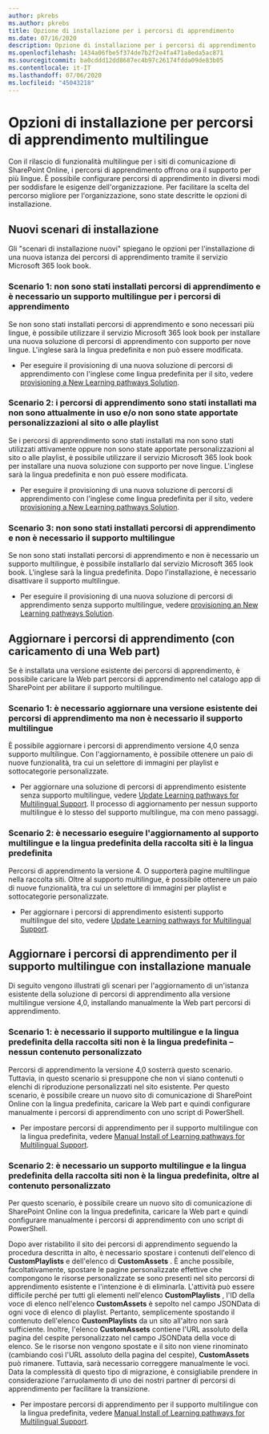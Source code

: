 ```yaml
---
author: pkrebs
ms.author: pkrebs
title: Opzione di installazione per i percorsi di apprendimento
ms.date: 07/16/2020
description: Opzione di installazione per i percorsi di apprendimento
ms.openlocfilehash: 1434a06fbe5f374de7b2f2e4fa471a8eda5ac871
ms.sourcegitcommit: ba0cddd12dd8687ec4b97c26174fdda09de83b05
ms.contentlocale: it-IT
ms.lasthandoff: 07/06/2020
ms.locfileid: "45043218"
---
```

# <a name="setup-options-for-multilingual-learning-pathways"></a>Opzioni di installazione per percorsi di apprendimento multilingue
Con il rilascio di funzionalità multilingue per i siti di comunicazione di SharePoint Online, i percorsi di apprendimento offrono ora il supporto per più lingue. È possibile configurare percorsi di apprendimento in diversi modi per soddisfare le esigenze dell'organizzazione. Per facilitare la scelta del percorso migliore per l'organizzazione, sono state descritte le opzioni di installazione. 

## <a name="new-install-scenarios"></a>Nuovi scenari di installazione
Gli "scenari di installazione nuovi" spiegano le opzioni per l'installazione di una nuova istanza dei percorsi di apprendimento tramite il servizio Microsoft 365 look book. 

### <a name="scenario-1-we-have-not-installed-learning-pathways-and-need-learning-pathways-multilingual-support"></a>Scenario 1: non sono stati installati percorsi di apprendimento e è necessario un supporto multilingue per i percorsi di apprendimento 
Se non sono stati installati percorsi di apprendimento e sono necessari più lingue, è possibile utilizzare il servizio Microsoft 365 look book per installare una nuova soluzione di percorsi di apprendimento con supporto per nove lingue. L'inglese sarà la lingua predefinita e non può essere modificata. 
- Per eseguire il provisioning di una nuova soluzione di percorsi di apprendimento con l'inglese come lingua predefinita per il sito, vedere [provisioning a New Learning pathways Solution](custom_provision.md).

### <a name="scenario-2-we-installed-learning-pathways-but-arent-currently-using-it-andor-havent-made-any-customization-to-the-site-or-playlists"></a>Scenario 2: i percorsi di apprendimento sono stati installati ma non sono attualmente in uso e/o non sono state apportate personalizzazioni al sito o alle playlist 
Se i percorsi di apprendimento sono stati installati ma non sono stati utilizzati attivamente oppure non sono state apportate personalizzazioni al sito o alle playlist, è possibile utilizzare il servizio Microsoft 365 look book per installare una nuova soluzione con supporto per nove lingue. L'inglese sarà la lingua predefinita e non può essere modificata. 
- Per eseguire il provisioning di una nuova soluzione di percorsi di apprendimento con l'inglese come lingua predefinita per il sito, vedere [provisioning a New Learning pathways Solution](custom_provision.md).

### <a name="scenario-3-we-havent-installed-learning-pathways-and-dont-need-multilingual-support"></a>Scenario 3: non sono stati installati percorsi di apprendimento e non è necessario il supporto multilingue 
Se non sono stati installati percorsi di apprendimento e non è necessario un supporto multilingue, è possibile installarlo dal servizio Microsoft 365 look book. L'inglese sarà la lingua predefinita. Dopo l'installazione, è necessario disattivare il supporto multilingue. 
- Per eseguire il provisioning di una nuova soluzione di percorsi di apprendimento senza supporto multilingue, vedere [provisioning an New Learning pathways Solution](custom_provision.md).

## <a name="update-learning-pathways-with-a-web-part-upload-scenarios"></a>Aggiornare i percorsi di apprendimento (con caricamento di una Web part)
Se è installata una versione esistente dei percorsi di apprendimento, è possibile caricare la Web part percorsi di apprendimento nel catalogo app di SharePoint per abilitare il supporto multilingue. 

### <a name="scenario-1-we-need-to-upgrade-an-existing-version-of-learning-pathways-but-dont-need-multilingual-support"></a>Scenario 1: è necessario aggiornare una versione esistente dei percorsi di apprendimento ma non è necessario il supporto multilingue
È possibile aggiornare i percorsi di apprendimento versione 4,0 senza supporto multilingue. Con l'aggiornamento, è possibile ottenere un paio di nuove funzionalità, tra cui un selettore di immagini per playlist e sottocategorie personalizzate. 

- Per aggiornare una soluzione di percorsi di apprendimento esistente senza supporto multilingue, vedere [Update Learning pathways for Multilingual Support](custom_update.md). Il processo di aggiornamento per nessun supporto multilingue è lo stesso del supporto multilingue, ma con meno passaggi. 

### <a name="scenario-2-we-need-to-upgrade-to-multilingual-support-and-the-default-language-of-the-site-collection-is-our-default-language"></a>Scenario 2: è necessario eseguire l'aggiornamento al supporto multilingue e la lingua predefinita della raccolta siti è la lingua predefinita
Percorsi di apprendimento la versione 4. O supporterà pagine multilingue nella raccolta siti. Oltre al supporto multilingue, è possibile ottenere un paio di nuove funzionalità, tra cui un selettore di immagini per playlist e sottocategorie personalizzate. 
- Per aggiornare i percorsi di apprendimento esistenti supporto multilingue del sito, vedere [Update Learning pathways for Multilingual Support](custom_update.md). 

## <a name="update-learning-pathways-for-multilingual-support-with-manual-install"></a>Aggiornare i percorsi di apprendimento per il supporto multilingue con installazione manuale 
Di seguito vengono illustrati gli scenari per l'aggiornamento di un'istanza esistente della soluzione di percorsi di apprendimento alla versione multilingue versione 4,0, installando manualmente la Web part percorsi di apprendimento. 

### <a name="scenario-1-we-need-multilingual-support-and-the-default-language-of-the-site-collection-is-not-our-default-language--no-custom-content"></a>Scenario 1: è necessario il supporto multilingue e la lingua predefinita della raccolta siti non è la lingua predefinita – nessun contenuto personalizzato 
Percorsi di apprendimento la versione 4,0 sosterrà questo scenario. Tuttavia, in questo scenario si presuppone che non vi siano contenuti o elenchi di riproduzione personalizzati nel sito esistente. Per questo scenario, è possibile creare un nuovo sito di comunicazione di SharePoint Online con la lingua predefinita, caricare la Web part e quindi configurare manualmente i percorsi di apprendimento con uno script di PowerShell. 
- Per impostare percorsi di apprendimento per il supporto multilingue con la lingua predefinita, vedere [Manual Install of Learning pathways for Multilingual Support](custom_manualsetup.md).

### <a name="scenario-2-we-need-multilingual-support-and-the-default-language-of-the-site-collection-is-not-our-default-language--plus-we-have-custom-content"></a>Scenario 2: è necessario un supporto multilingue e la lingua predefinita della raccolta siti non è la lingua predefinita, oltre al contenuto personalizzato 
Per questo scenario, è possibile creare un nuovo sito di comunicazione di SharePoint Online con la lingua predefinita, caricare la Web part e quindi configurare manualmente i percorsi di apprendimento con uno script di PowerShell. 

Dopo aver ristabilito il sito dei percorsi di apprendimento seguendo la procedura descritta in alto, è necessario spostare i contenuti dell'elenco di **CustomPlaylists** e dell'elenco di **CustomAssets** . È anche possibile, facoltativamente, spostare le pagine personalizzate effettive che compongono le risorse personalizzate se sono presenti nel sito percorsi di apprendimento esistente e l'intenzione è di eliminarla. L'attività può essere difficile perché per tutti gli elementi nell'elenco **CustomPlaylists** , l'ID della voce di elenco nell'elenco **CustomAssets** è sepolto nel campo JSONData di ogni voce di elenco di playlist. Pertanto, semplicemente spostando il contenuto dell'elenco **CustomPlaylists** da un sito all'altro non sarà sufficiente. Inoltre, l'elenco **CustomAssets** contiene l'URL assoluto della pagina del cespite personalizzato nel campo JSONData della voce di elenco. Se le risorse non vengono spostate e il sito non viene rinominato (cambiando così l'URL assoluto della pagina del cespite), **CustomAssets** può rimanere. Tuttavia, sarà necessario correggere manualmente le voci. Data la complessità di questo tipo di migrazione, è consigliabile prendere in considerazione l'arruolamento di uno dei nostri partner di percorsi di apprendimento per facilitare la transizione.
- Per impostare percorsi di apprendimento per il supporto multilingue con la lingua predefinita, vedere [Manual Install of Learning pathways for Multilingual Support](custom_manualsetup.md).